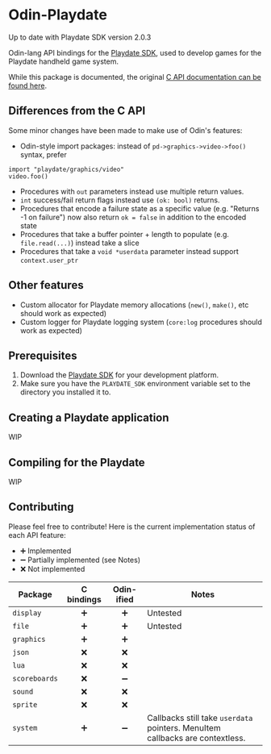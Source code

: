 # Odin-Playdate

Up to date with Playdate SDK version 2.0.3

Odin-lang API bindings for the [Playdate SDK](https://play.date/dev/), used to develop games for the Playdate handheld game system.

While this package is documented, the original [C API documentation can be found here](https://sdk.play.date/2.0.3/Inside%20Playdate%20with%20C.html).

## Differences from the C API

Some minor changes have been made to make use of Odin's features: 

- Odin-style import packages: instead of `pd->graphics->video->foo()` syntax, prefer
```odin
import "playdate/graphics/video"
video.foo()
```
- Procedures with `out` parameters instead use multiple return values.
- `int` success/fail return flags instead use `(ok: bool)` returns.
- Procedures that encode a failure state as a specific value (e.g. "Returns -1 on failure") now also return `ok = false` in addition to the encoded state
- Procedures that take a buffer pointer + length to populate (e.g. `file.read(...)`) instead take a slice
- Procedures that take a `void *userdata` parameter instead support `context.user_ptr`

## Other features

- Custom allocator for Playdate memory allocations (`new()`, `make()`, etc should work as expected)
- Custom logger for Playdate logging system (`core:log` procedures should work as expected)

## Prerequisites

1. Download the [Playdate SDK](https://play.date/dev/) for your development platform. 
2. Make sure you have the `PLAYDATE_SDK` environment variable set to the directory you installed it to.

## Creating a Playdate application

WIP

## Compiling for the Playdate

WIP

## Contributing

Please feel free to contribute! Here is the current implementation status of each API feature:

- ➕ Implemented
- ➖ Partially implemented (see Notes)
- ❌ Not implemented

| Package       | C bindings | Odin-ified | Notes |
|---------------|:----------:|:----------:|-------|
| `display`     |  ➕        |  ➕        | Untested |
| `file`        |  ➕        |  ➕        | Untested |
| `graphics`    |  ➕        |  ➕        |       |
| `json`        |  ❌        |  ❌        |       |
| `lua`         |  ❌        |  ❌        |       |
| `scoreboards` |  ❌        |  ➖        |       |
| `sound`       |  ❌        |  ❌        |       |
| `sprite`      |  ❌        |  ❌        |       |
| `system`      |  ➕        |  ➖        | Callbacks still take `userdata` pointers. MenuItem callbacks are contextless. |